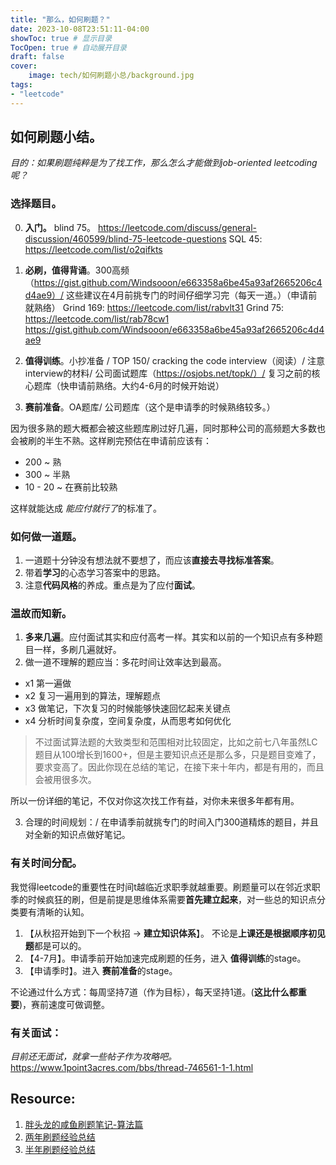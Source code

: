 ```yaml
---
title: "那么，如何刷题？"
date: 2023-10-08T23:51:11-04:00
showToc: true # 显示目录
TocOpen: true # 自动展开目录
draft: false
cover:
    image: tech/如何刷题小总/background.jpg
tags: 
- "leetcode"
---
```


## 如何刷题小结。
*目的：如果刷题纯粹是为了找工作，那么怎么才能做到job-oriented leetcoding呢？*

### **选择题目。**
0. **入门。** blind 75。 https://leetcode.com/discuss/general-discussion/460599/blind-75-leetcode-questions
SQL 45: https://leetcode.com/list/o2qifkts

1. **必刷，值得背诵**。300高频（https://gist.github.com/Windsooon/e663358a6be45a93af2665206c4d4ae9）/ 这些建议在4月前挑专门的时间仔细学习完（每天一道。）（申请前就熟络）
Grind 169: https://leetcode.com/list/rabvlt31
Grind 75: https://leetcode.com/list/rab78cw1
https://gist.github.com/Windsooon/e663358a6be45a93af2665206c4d4ae9

2. **值得训练**。小抄准备 / TOP 150/ cracking the code interview（阅读）/ 注意interview的材料/ 公司面试题库（https://osjobs.net/topk/）/ 复习之前的核心题库（快申请前熟络。大约4-6月的时候开始说）

3. **赛前准备**。OA题库/ 公司题库（这个是申请季的时候熟络较多。）

因为很多熟的题大概都会被这些题库刷过好几遍，同时那种公司的高频题大多数也会被刷的半生不熟。这样刷完预估在申请前应该有：
* 200 ~ 熟
* 300 ~ 半熟
* 10 - 20 ~ 在赛前比较熟

这样就能达成 *能应付就行了*的标准了。

### **如何做一道题。**
1. 一道题十分钟没有想法就不要想了，而应该**直接去寻找标准答案**。
2. 带着**学习**的心态学习答案中的思路。 
3. 注意**代码风格**的养成。重点是为了应付**面试**。

### **温故而知新。**
1. **多来几遍**。应付面试其实和应付高考一样。其实和以前的一个知识点有多种题目一样，多刷几遍就好。
2. 做一道不理解的题应当：多花时间让效率达到最高。
- x1 第一遍做
- x2 复习一遍用到的算法，理解题点
- x3 做笔记，下次复习的时候能够快速回忆起来关键点
- x4 分析时间复杂度，空间复杂度，从而思考如何优化


> 不过面试算法题的大致类型和范围相对比较固定，比如之前七八年虽然LC题目从100增长到1600+，但是主要知识点还是那么多，只是题目变难了，要求变高了。因此你现在总结的笔记，在接下来十年内，都是有用的，而且会被用很多次。

所以一份详细的笔记，不仅对你这次找工作有益，对你未来很多年都有用。

3. 合理的时间规划：/ 在申请季前就挑专门的时间入门300道精炼的题目，并且对全新的知识点做好笔记。

### **有关时间分配。**
我觉得leetcode的重要性在时间t越临近求职季就越重要。刷题量可以在邻近求职季的时候疯狂的刷，但是前提是思维体系需要**首先建立起来**，对一些总的知识点分类要有清晰的认知。
1. 【从秋招开始到下一个秋招 -> **建立知识体系**】。 不论是**上课还是根据顺序初见题**都是可以的。
2. 【4-7月】。申请季前开始加速完成刷题的任务，进入 **值得训练**的stage。
3. 【申请季时】。进入 **赛前准备**的stage。

不论通过什么方式：每周坚持7道（作为目标），每天坚持1道。(**这比什么都重要**)，赛前速度可做调整。

### 有关面试：
*目前还无面试，就拿一些帖子作为攻略吧。*
https://www.1point3acres.com/bbs/thread-746561-1-1.html

## Resource: 
1. [胖头龙的咸鱼刷题笔记-算法篇](https://www.1point3acres.com/bbs/thread-678970-1-1.html)
2. [两年刷题经验总结](https://www.1point3acres.com/bbs/thread-710035-1-1.html)
3. [半年刷题经验总结](https://www.1point3acres.com/bbs/thread-862261-1-1.html)